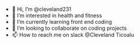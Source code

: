 - 👋 Hi, I’m @cleveland231
- 👀 I’m interested in health and fitness
- 🌱 I’m currently learning front end coding
- 💞️ I’m looking to collaborate on coding projects
- 📫 How to reach me on slack @Cleveland Ticoalu

<!---
cleveland231/cleveland231 is a ✨ special ✨ repository because its `README.md` (this file) appears on your GitHub profile.
You can click the Preview link to take a look at your changes.
--->
